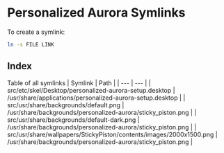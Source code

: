 # Personalized Aurora Symlinks
To create a symlink:
```bash
ln -s FILE LINK
```

## Index
Table of all symlinks
| Symlink | Path |
| --- | --- |
| src/etc/skel/Desktop/personalized-aurora-setup.desktop | /usr/share/applications/personalized-aurora-setup.desktop |
| src/usr/share/backgrounds/default.png | /usr/share/backgrounds/personalized-aurora/sticky_piston.png |
| src/usr/share/backgrounds/default-dark.png | /usr/share/backgrounds/personalized-aurora/sticky_piston.png |
| src/usr/share/wallpapers/StickyPiston/contents/images/2000x1500.png | /usr/share/backgrounds/personalized-aurora/sticky_piston.png |

